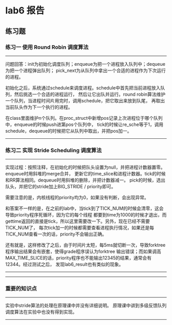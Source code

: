 # lab6 报告

## 练习题
### 练习一 使用 Round Robin 调度算法
---

问题回答：init为初始化调度队列；enqueue为把一个进程放入队列中；dequeue为把一个进程弹出队列；
pick_next为从队列中拿出一个合适的进程作为下次运行的进程。

初始化之后，系统通过schedule来调度进程。schedule中首先把当前进程放入队列，然后挑选一个合适的进程运行，
然后让它出队并运行。round robin算法维护一个队列，当进程时间片用完时，调用schedule，把它取出来放到队尾，
再取出当前队头作为下一个执行的进程。

在class里面维护n个队列。在proc_struct中新增pos记录上次进程位于哪个队列中，enqueue的时候push进第pos个队列中，
tick的时候让re_sche等于1，调用schedule，dequeue的时候把它从队列中取出，并把pos加一。

---

### 练习二 实现 Stride Scheduling 调度算法
---

实现过程：按照注释，在初始化的时候把队头设置为null，并把进程计数器置零。enqueue时用斜堆的merge合并，
更新它的time_slice和进程计数器。tick的时候和RR算法相同。dequeue时用斜堆的删除，并把计数器减一。
pick的时候，选出队头，并把它的stride加上BIG_STRIDE / priority即可。

需要注意的是，内核线程的priority均为0，如果没有判断，会出现异常。

和答案不一样的是，在之前的lab中，当tick到了TICK_NUM的时候会清零，这会导致priority程序死循环，因为它的每个线程
都要到time为1000的时候才退出，而gettime返回的直接是tick，所以这里需要改一下。另外，现在已经不需要TICK_NUM了，
每次tick加一的时候都需要查看进程执行情况，如果还是每TICK_NUM查看一次的话，priority不会输出正确。

还有就是，这样修改了之后，由于时间片太短，每5ms就切断一次，导致forktree程序输出结果会有嵌套，使得grade程序误认为forktree
输出错误；而如果调高MAX_TIME_SLICE的话，priority程序也不能输出12345的结果，通常会有12344。经过测试之后，
发现lab6_result也有类似的现象。

---

---


### 重要的知识点
---

实验中stride算法的处理在原理课中并没有详细说明。
原理课中讲到多级反馈队列调度算法在实验中也没有得到实现。

---

